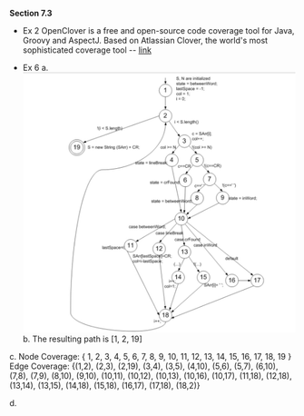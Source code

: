 
**Section 7.3** 
- Ex 2
OpenClover is a free and open-source code coverage tool for Java, Groovy and AspectJ. Based on Atlassian Clover, the world's most sophisticated coverage tool
-- [link](https://github.com/openclover)

- Ex 6
a.![result](https://github.com/Yus147/Software-Testing-2020-USTH/blob/master/DoanBaCuong/Untitled.png?raw=true)
b. The resulting path is [1, 2, 19]

c. 
Node Coverage: { 1, 2, 3, 4, 5, 6, 7, 8, 9, 10, 11, 12, 13, 14, 15, 16, 17, 18, 19 }
Edge Coverage: {(1,2), (2,3), (2,19), (3,4), (3,5), (4,10), (5,6), (5,7), (6,10), (7,8), (7,9), (8,10), (9,10), (10,11), (10,12), (10,13), (10,16), (10,17), (11,18), (12,18), (13,14), (13,15), (14,18), (15,18), (16,17), (17,18), (18,2)}

d.